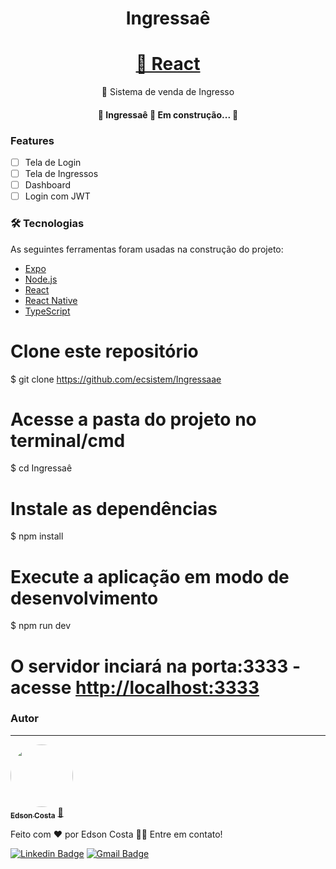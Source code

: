 <h1 align="center">Ingressaê</h1>
<h1 align="center">
    <a href="https://pt-br.reactjs.org/">🔗 React</a>
</h1>
<p align="center">🚀 Sistema de venda de Ingresso</p>

<h4 align="center"> 
	🚧  Ingressaê 🚀 Em construção...  🚧
</h4>


### Features

- [ ] Tela de Login
- [ ] Tela de Ingressos
- [ ] Dashboard
- [ ] Login com JWT

### 🛠 Tecnologias

As seguintes ferramentas foram usadas na construção do projeto:

- [Expo](https://expo.io/)
- [Node.js](https://nodejs.org/en/)
- [React](https://pt-br.reactjs.org/)
- [React Native](https://reactnative.dev/)
- [TypeScript](https://www.typescriptlang.org/)

# Clone este repositório
$ git clone <https://github.com/ecsistem/Ingressaae>

# Acesse a pasta do projeto no terminal/cmd
$ cd Ingressaê

# Instale as dependências
$ npm install

# Execute a aplicação em modo de desenvolvimento
$ npm run dev

# O servidor inciará na porta:3333 - acesse <http://localhost:3333> 

### Autor
---

<a href="https://intagrem.com/ofc_edson_costa/">
 <img style="border-radius: 50%;" src="https://github.com/ecsistem.png" width="100px;" alt=""/>
 <br />
 <sub><b>Edson Costa</b></sub></a> <a href="https://intagrem.com/ofc_edson_costa/" title="">🚀</a>


Feito com ❤️ por Edson Costa 👋🏽 Entre em contato!

[![Linkedin Badge](https://img.shields.io/badge/-Edson-blue?style=flat-square&logo=Linkedin&logoColor=white&link=https://www.linkedin.com/in/dev_edson_costa/)](https://www.linkedin.com/in/dev_edson_costa/) 
[![Gmail Badge](https://img.shields.io/badge/-edson.13.10.2004@gmail.com-c14438?style=flat-square&logo=Gmail&logoColor=white&link=mailto:edson.13.10.2004@gmail.com)](mailto:edson.13.10.2004@gmail.com)